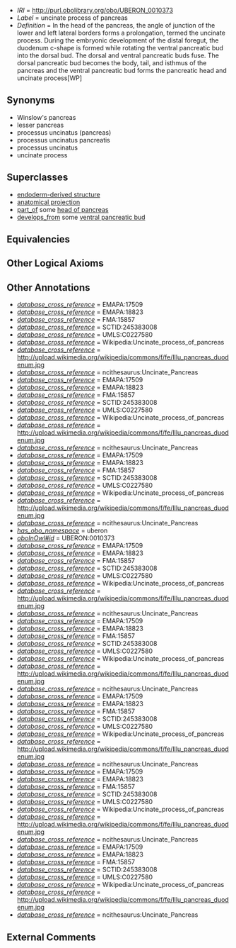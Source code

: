  * *IRI* = http://purl.obolibrary.org/obo/UBERON_0010373
 * *Label* = uncinate process of pancreas
 * *Definition* = In the head of the pancreas, the angle of junction of the lower and left lateral borders forms a prolongation, termed the uncinate process. During the embryonic development of the distal foregut, the duodenum c-shape is formed while rotating the ventral pancreatic bud into the dorsal bud. The dorsal and ventral pancreatic buds fuse. The dorsal pancreatic bud becomes the body, tail, and isthmus of the pancreas and the ventral pancreatic bud forms the pancreatic head and uncinate process[WP]

## Synonyms

 * Winslow's pancreas
 * lesser pancreas
 * processus uncinatus (pancreas)
 * processus uncinatus pancreatis
 * processus uncinatus
 * uncinate process

## Superclasses

 * [endoderm-derived structure](../../UBERON/19/UBERON_0004119.md)
 * [anatomical projection](../../UBERON/29/UBERON_0004529.md)
 * [part_of](../../BFO/50/BFO_0000050.md) some [head of pancreas](../../UBERON/69/UBERON_0001069.md)
 * [develops_from](../../RO/02/RO_0002202.md) some [ventral pancreatic bud](../../UBERON/24/UBERON_0003924.md)

## Equivalencies


## Other Logical Axioms


## Other Annotations

 * *[database_cross_reference](../../ef/oboInOwl#hasDbXref.md)* = EMAPA:17509
 * *[database_cross_reference](../../ef/oboInOwl#hasDbXref.md)* = EMAPA:18823
 * *[database_cross_reference](../../ef/oboInOwl#hasDbXref.md)* = FMA:15857
 * *[database_cross_reference](../../ef/oboInOwl#hasDbXref.md)* = SCTID:245383008
 * *[database_cross_reference](../../ef/oboInOwl#hasDbXref.md)* = UMLS:C0227580
 * *[database_cross_reference](../../ef/oboInOwl#hasDbXref.md)* = Wikipedia:Uncinate_process_of_pancreas
 * *[database_cross_reference](../../ef/oboInOwl#hasDbXref.md)* = http://upload.wikimedia.org/wikipedia/commons/f/fe/Illu_pancreas_duodenum.jpg
 * *[database_cross_reference](../../ef/oboInOwl#hasDbXref.md)* = ncithesaurus:Uncinate_Pancreas
 * *[database_cross_reference](../../ef/oboInOwl#hasDbXref.md)* = EMAPA:17509
 * *[database_cross_reference](../../ef/oboInOwl#hasDbXref.md)* = EMAPA:18823
 * *[database_cross_reference](../../ef/oboInOwl#hasDbXref.md)* = FMA:15857
 * *[database_cross_reference](../../ef/oboInOwl#hasDbXref.md)* = SCTID:245383008
 * *[database_cross_reference](../../ef/oboInOwl#hasDbXref.md)* = UMLS:C0227580
 * *[database_cross_reference](../../ef/oboInOwl#hasDbXref.md)* = Wikipedia:Uncinate_process_of_pancreas
 * *[database_cross_reference](../../ef/oboInOwl#hasDbXref.md)* = http://upload.wikimedia.org/wikipedia/commons/f/fe/Illu_pancreas_duodenum.jpg
 * *[database_cross_reference](../../ef/oboInOwl#hasDbXref.md)* = ncithesaurus:Uncinate_Pancreas
 * *[database_cross_reference](../../ef/oboInOwl#hasDbXref.md)* = EMAPA:17509
 * *[database_cross_reference](../../ef/oboInOwl#hasDbXref.md)* = EMAPA:18823
 * *[database_cross_reference](../../ef/oboInOwl#hasDbXref.md)* = FMA:15857
 * *[database_cross_reference](../../ef/oboInOwl#hasDbXref.md)* = SCTID:245383008
 * *[database_cross_reference](../../ef/oboInOwl#hasDbXref.md)* = UMLS:C0227580
 * *[database_cross_reference](../../ef/oboInOwl#hasDbXref.md)* = Wikipedia:Uncinate_process_of_pancreas
 * *[database_cross_reference](../../ef/oboInOwl#hasDbXref.md)* = http://upload.wikimedia.org/wikipedia/commons/f/fe/Illu_pancreas_duodenum.jpg
 * *[database_cross_reference](../../ef/oboInOwl#hasDbXref.md)* = ncithesaurus:Uncinate_Pancreas
 * *[has_obo_namespace](../../ce/oboInOwl#hasOBONamespace.md)* = uberon
 * *[oboInOwl#id](../../id/oboInOwl#id.md)* = UBERON:0010373
 * *[database_cross_reference](../../ef/oboInOwl#hasDbXref.md)* = EMAPA:17509
 * *[database_cross_reference](../../ef/oboInOwl#hasDbXref.md)* = EMAPA:18823
 * *[database_cross_reference](../../ef/oboInOwl#hasDbXref.md)* = FMA:15857
 * *[database_cross_reference](../../ef/oboInOwl#hasDbXref.md)* = SCTID:245383008
 * *[database_cross_reference](../../ef/oboInOwl#hasDbXref.md)* = UMLS:C0227580
 * *[database_cross_reference](../../ef/oboInOwl#hasDbXref.md)* = Wikipedia:Uncinate_process_of_pancreas
 * *[database_cross_reference](../../ef/oboInOwl#hasDbXref.md)* = http://upload.wikimedia.org/wikipedia/commons/f/fe/Illu_pancreas_duodenum.jpg
 * *[database_cross_reference](../../ef/oboInOwl#hasDbXref.md)* = ncithesaurus:Uncinate_Pancreas
 * *[database_cross_reference](../../ef/oboInOwl#hasDbXref.md)* = EMAPA:17509
 * *[database_cross_reference](../../ef/oboInOwl#hasDbXref.md)* = EMAPA:18823
 * *[database_cross_reference](../../ef/oboInOwl#hasDbXref.md)* = FMA:15857
 * *[database_cross_reference](../../ef/oboInOwl#hasDbXref.md)* = SCTID:245383008
 * *[database_cross_reference](../../ef/oboInOwl#hasDbXref.md)* = UMLS:C0227580
 * *[database_cross_reference](../../ef/oboInOwl#hasDbXref.md)* = Wikipedia:Uncinate_process_of_pancreas
 * *[database_cross_reference](../../ef/oboInOwl#hasDbXref.md)* = http://upload.wikimedia.org/wikipedia/commons/f/fe/Illu_pancreas_duodenum.jpg
 * *[database_cross_reference](../../ef/oboInOwl#hasDbXref.md)* = ncithesaurus:Uncinate_Pancreas
 * *[database_cross_reference](../../ef/oboInOwl#hasDbXref.md)* = EMAPA:17509
 * *[database_cross_reference](../../ef/oboInOwl#hasDbXref.md)* = EMAPA:18823
 * *[database_cross_reference](../../ef/oboInOwl#hasDbXref.md)* = FMA:15857
 * *[database_cross_reference](../../ef/oboInOwl#hasDbXref.md)* = SCTID:245383008
 * *[database_cross_reference](../../ef/oboInOwl#hasDbXref.md)* = UMLS:C0227580
 * *[database_cross_reference](../../ef/oboInOwl#hasDbXref.md)* = Wikipedia:Uncinate_process_of_pancreas
 * *[database_cross_reference](../../ef/oboInOwl#hasDbXref.md)* = http://upload.wikimedia.org/wikipedia/commons/f/fe/Illu_pancreas_duodenum.jpg
 * *[database_cross_reference](../../ef/oboInOwl#hasDbXref.md)* = ncithesaurus:Uncinate_Pancreas
 * *[database_cross_reference](../../ef/oboInOwl#hasDbXref.md)* = EMAPA:17509
 * *[database_cross_reference](../../ef/oboInOwl#hasDbXref.md)* = EMAPA:18823
 * *[database_cross_reference](../../ef/oboInOwl#hasDbXref.md)* = FMA:15857
 * *[database_cross_reference](../../ef/oboInOwl#hasDbXref.md)* = SCTID:245383008
 * *[database_cross_reference](../../ef/oboInOwl#hasDbXref.md)* = UMLS:C0227580
 * *[database_cross_reference](../../ef/oboInOwl#hasDbXref.md)* = Wikipedia:Uncinate_process_of_pancreas
 * *[database_cross_reference](../../ef/oboInOwl#hasDbXref.md)* = http://upload.wikimedia.org/wikipedia/commons/f/fe/Illu_pancreas_duodenum.jpg
 * *[database_cross_reference](../../ef/oboInOwl#hasDbXref.md)* = ncithesaurus:Uncinate_Pancreas
 * *[database_cross_reference](../../ef/oboInOwl#hasDbXref.md)* = EMAPA:17509
 * *[database_cross_reference](../../ef/oboInOwl#hasDbXref.md)* = EMAPA:18823
 * *[database_cross_reference](../../ef/oboInOwl#hasDbXref.md)* = FMA:15857
 * *[database_cross_reference](../../ef/oboInOwl#hasDbXref.md)* = SCTID:245383008
 * *[database_cross_reference](../../ef/oboInOwl#hasDbXref.md)* = UMLS:C0227580
 * *[database_cross_reference](../../ef/oboInOwl#hasDbXref.md)* = Wikipedia:Uncinate_process_of_pancreas
 * *[database_cross_reference](../../ef/oboInOwl#hasDbXref.md)* = http://upload.wikimedia.org/wikipedia/commons/f/fe/Illu_pancreas_duodenum.jpg
 * *[database_cross_reference](../../ef/oboInOwl#hasDbXref.md)* = ncithesaurus:Uncinate_Pancreas

## External Comments

